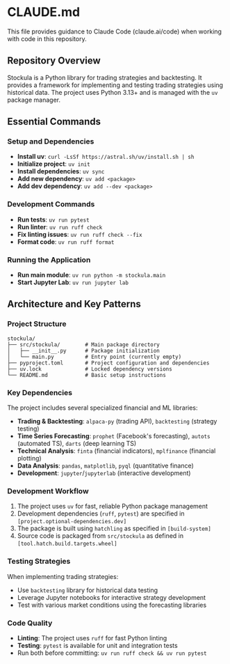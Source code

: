 # CLAUDE.md

This file provides guidance to Claude Code (claude.ai/code) when working with code in this repository.

## Repository Overview

Stockula is a Python library for trading strategies and backtesting. It provides a framework for implementing and testing trading strategies using historical data. The project uses Python 3.13+ and is managed with the `uv` package manager.

## Essential Commands

### Setup and Dependencies

- **Install uv**: `curl -LsSf https://astral.sh/uv/install.sh | sh`
- **Initialize project**: `uv init`
- **Install dependencies**: `uv sync`
- **Add new dependency**: `uv add <package>`
- **Add dev dependency**: `uv add --dev <package>`

### Development Commands

- **Run tests**: `uv run pytest`
- **Run linter**: `uv run ruff check`
- **Fix linting issues**: `uv run ruff check --fix`
- **Format code**: `uv run ruff format`

### Running the Application

- **Run main module**: `uv run python -m stockula.main`
- **Start Jupyter Lab**: `uv run jupyter lab`

## Architecture and Key Patterns

### Project Structure

```
stockula/
├── src/stockula/        # Main package directory
│   ├── __init__.py      # Package initialization
│   └── main.py          # Entry point (currently empty)
├── pyproject.toml       # Project configuration and dependencies
├── uv.lock              # Locked dependency versions
└── README.md            # Basic setup instructions
```

### Key Dependencies

The project includes several specialized financial and ML libraries:

- **Trading & Backtesting**: `alpaca-py` (trading API), `backtesting` (strategy testing)
- **Time Series Forecasting**: `prophet` (Facebook's forecasting), `autots` (automated TS), `darts` (deep learning TS)
- **Technical Analysis**: `finta` (financial indicators), `mplfinance` (financial plotting)
- **Data Analysis**: `pandas`, `matplotlib`, `pyql` (quantitative finance)
- **Development**: `jupyter`/`jupyterlab` (interactive development)

### Development Workflow

1. The project uses `uv` for fast, reliable Python package management
1. Development dependencies (`ruff`, `pytest`) are specified in `[project.optional-dependencies.dev]`
1. The package is built using `hatchling` as specified in `[build-system]`
1. Source code is packaged from `src/stockula` as defined in `[tool.hatch.build.targets.wheel]`

### Testing Strategies

When implementing trading strategies:

- Use `backtesting` library for historical data testing
- Leverage Jupyter notebooks for interactive strategy development
- Test with various market conditions using the forecasting libraries

### Code Quality

- **Linting**: The project uses `ruff` for fast Python linting
- **Testing**: `pytest` is available for unit and integration tests
- Run both before committing: `uv run ruff check && uv run pytest`
